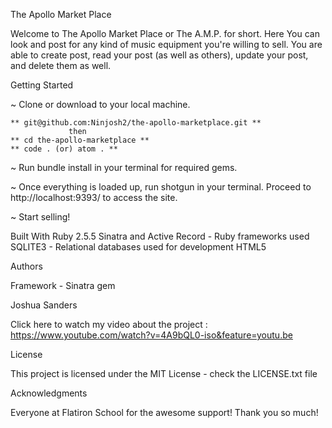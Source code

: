 The Apollo Market Place

Welcome to The Apollo Market Place or The A.M.P. for short. Here You can look and post for any kind of music equipment you're willing to sell. You are able to create post, read your post (as well as others), update your post, and delete them as well. 

Getting Started

~ Clone or download to your local machine.

    ** git@github.com:Ninjosh2/the-apollo-marketplace.git **
                 then 
    ** cd the-apollo-marketplace **
    ** code . (or) atom . **
   
~ Run bundle install in your terminal for required gems. 

~ Once everything is loaded up, run shotgun in your terminal. Proceed to http://localhost:9393/ to access the site. 

~ Start selling!


Built With
Ruby 2.5.5 Sinatra and Active Record - Ruby frameworks used SQLITE3 - Relational databases used for development HTML5


Authors

Framework - Sinatra gem

Joshua Sanders 

Click here to watch my video about the project : https://www.youtube.com/watch?v=4A9bQL0-iso&feature=youtu.be

License

This project is licensed under the MIT License - check the LICENSE.txt file

Acknowledgments

Everyone at Flatiron School for the awesome support! Thank you so much!
